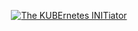 <p style="text-align: center" align="center">
    <a href="https://www.kubeinit.com"><img src="https://raw.githubusercontent.com/Kubeinit/kubeinit/master/images/logo.svg?sanitize=true" alt="The KUBErnetes INITiator"/></a>
</p>
